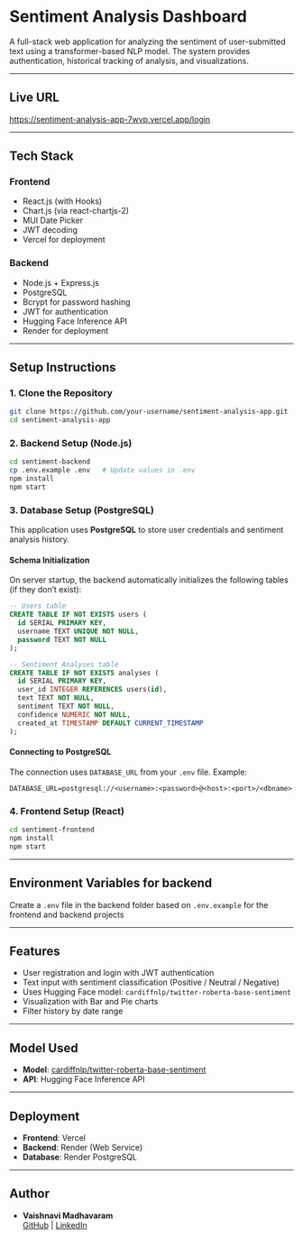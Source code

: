 # Sentiment Analysis Dashboard

A full-stack web application for analyzing the sentiment of user-submitted text using a transformer-based NLP model. The system provides authentication, historical tracking of analysis, and visualizations.

---

## Live URL
https://sentiment-analysis-app-7wvp.vercel.app/login

---

## Tech Stack

### Frontend
- React.js (with Hooks)
- Chart.js (via react-chartjs-2)
- MUI Date Picker
- JWT decoding
- Vercel for deployment

### Backend
- Node.js + Express.js
- PostgreSQL
- Bcrypt for password hashing
- JWT for authentication
- Hugging Face Inference API
- Render for deployment

---

## Setup Instructions

### 1. Clone the Repository
```bash
git clone https://github.com/your-username/sentiment-analysis-app.git
cd sentiment-analysis-app
```

### 2. Backend Setup (Node.js)
```bash
cd sentiment-backend
cp .env.example .env   # Update values in .env
npm install
npm start
```

### 3. Database Setup (PostgreSQL)

This application uses **PostgreSQL** to store user credentials and sentiment analysis history.

#### Schema Initialization
On server startup, the backend automatically initializes the following tables (if they don’t exist):

```sql
-- Users table
CREATE TABLE IF NOT EXISTS users (
  id SERIAL PRIMARY KEY,
  username TEXT UNIQUE NOT NULL,
  password TEXT NOT NULL
);

-- Sentiment Analyses table
CREATE TABLE IF NOT EXISTS analyses (
  id SERIAL PRIMARY KEY,
  user_id INTEGER REFERENCES users(id),
  text TEXT NOT NULL,
  sentiment TEXT NOT NULL,
  confidence NUMERIC NOT NULL,
  created_at TIMESTAMP DEFAULT CURRENT_TIMESTAMP
);
```

#### Connecting to PostgreSQL

The connection uses `DATABASE_URL` from your `.env` file. Example:
```
DATABASE_URL=postgresql://<username>:<password>@<host>:<port>/<dbname>
```

### 4. Frontend Setup (React)
```bash
cd sentiment-frontend
npm install
npm start
```

---

## Environment Variables for backend
Create a `.env` file in the backend folder based on `.env.example` for the frontend and backend projects

---

## Features
- User registration and login with JWT authentication
- Text input with sentiment classification (Positive / Neutral / Negative)
- Uses Hugging Face model: `cardiffnlp/twitter-roberta-base-sentiment`
- Visualization with Bar and Pie charts
- Filter history by date range

---

## Model Used
- **Model**: [cardiffnlp/twitter-roberta-base-sentiment](https://huggingface.co/cardiffnlp/twitter-roberta-base-sentiment)
- **API**: Hugging Face Inference API

---

## Deployment
- **Frontend**: Vercel
- **Backend**: Render (Web Service)
- **Database**: Render PostgreSQL

---

## Author
- **Vaishnavi Madhavaram**  
  [GitHub](https://github.com/m-vaishnavi7) | [LinkedIn](https://linkedin.com/in/vaishnavi-madhavaram)


